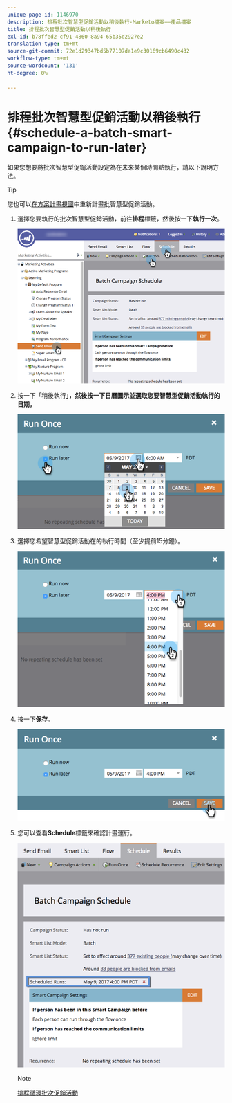 ```yaml
---
unique-page-id: 1146970
description: 排程批次智慧型促銷活動以稍後執行-Marketo檔案——產品檔案
title: 排程批次智慧型促銷活動以稍後執行
exl-id: b78ffed2-cf91-4860-8a94-65b35d2927e2
translation-type: tm+mt
source-git-commit: 72e1d29347bd5b77107da1e9c30169cb6490c432
workflow-type: tm+mt
source-wordcount: '131'
ht-degree: 0%

---
```


# 排程批次智慧型促銷活動以稍後執行{#schedule-a-batch-smart-campaign-to-run-later}

如果您想要將批次智慧型促銷活動設定為在未來某個時間點執行，請以下說明方法。

>[!TIP]
>
>您也可以[在方案計畫視圖](/help/marketo/product-docs/core-marketo-concepts/programs/program-schedule-view/reschedule-a-batch-smart-campaign-in-the-program-schedule-view.md)中重新計畫批智慧型促銷活動。

1. 選擇您要執行的批次智慧型促銷活動，前往&#x200B;**排程**&#x200B;標籤，然後按一下&#x200B;**執行一次**。

   ![](assets/scheduledruns2.png)

1. 按一下「稍後執行&#x200B;**」，然後按一下日曆圖示並選取您要智慧型促銷活動執行的日期。**

   ![](assets/runonce.png)

1. 選擇您希望智慧型促銷活動在的執行時間（至少提前15分鐘）。

   ![](assets/runoncetime.png)

1. 按一下&#x200B;**保存**。

   ![](assets/runoncetimesave.png)

1. 您可以查看&#x200B;**Schedule**&#x200B;標籤來確認計畫運行。

   ![](assets/scheduledrunsbox.png)

   >[!NOTE]
   >
   >[排程循環批次促銷活動](/help/marketo/product-docs/core-marketo-concepts/smart-campaigns/using-smart-campaigns/schedule-a-recurring-batch-campaign.md)
